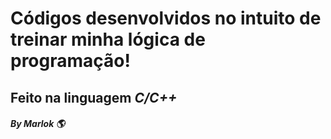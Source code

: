 Códigos desenvolvidos no intuito de treinar minha lógica de programação!
========================================================================

## Feito na linguagem *C/C++*

##### By Marlok :earth_americas: